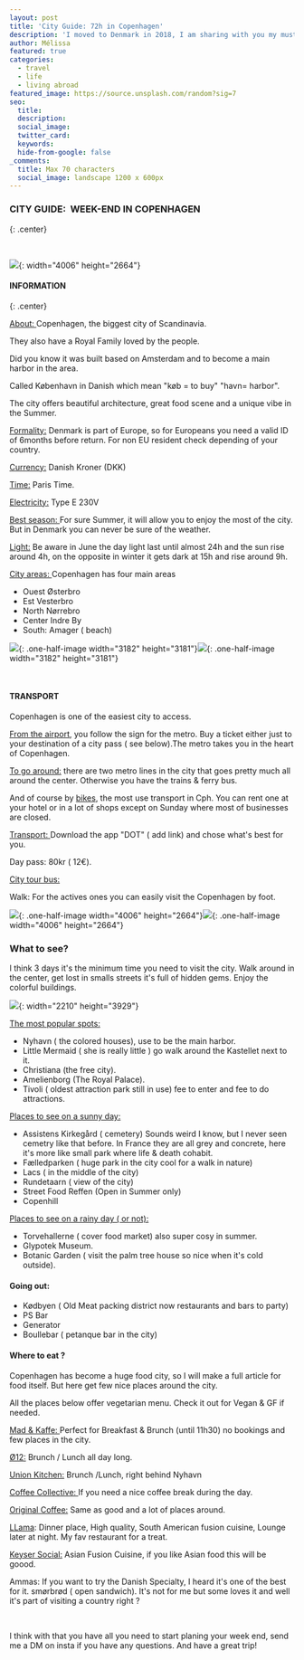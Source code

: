 ```yaml
---
layout: post
title: 'City Guide: 72h in Copenhagen'
description: 'I moved to Denmark in 2018, I am sharing with you my must see spot & do. '
author: Mélissa
featured: true
categories:
  - travel
  - life
  - living abroad
featured_image: https://source.unsplash.com/random?sig=7
seo:
  title:
  description:
  social_image:
  twitter_card:
  keywords:
  hide-from-google: false
_comments:
  title: Max 70 characters
  social_image: landscape 1200 x 600px
---
```

### CITY GUIDE:&nbsp; WEEK-END IN COPENHAGEN
{: .center}

&nbsp;

![](/uploads/copenhague.jpg){: width="4006" height="2664"}

#### INFORMATION
{: .center}

<u>About: </u>Copenhagen, the biggest city of Scandinavia.

They also have a Royal Family loved by the people.

Did you know it was built based on Amsterdam and to become a main harbor in the area.

Called K&oslash;benhavn in Danish which mean "k&oslash;b = to buy" "havn= harbor".

The city offers beautiful architecture, great food scene and a unique vibe in the Summer.

<u>Formality:</u> Denmark is part of Europe, so for Europeans you need a valid ID of 6months before return. For non EU resident check depending of your country.

<u>Currency:</u> Danish Kroner (DKK)

<u>Time:</u> Paris Time.

<u>Electricity:</u> Type E 230V

<u>Best season: </u>For sure Summer, it will allow you to enjoy the most of the city. But in Denmark you can never be sure of the weather.

<u>Light:</u> Be aware in June the day light last until almost 24h and the sun rise around 4h, on the opposite in winter it gets dark at 15h and rise around 9h.

<u>City areas: </u>Copenhagen has four main areas

* Ouest &Oslash;sterbro
* Est Vesterbro
* North N&oslash;rrebro
* Center Indre By
* South: Amager ( beach)

![](/uploads/dee-copper-and-wild-1lbmrktx8gq-unsplash.jpg){: .one-half-image width="3182" height="3181"}![](/uploads/dee-copper-and-wild-1lbmrktx8gq-unsplash.jpg){: .one-half-image width="3182" height="3181"}

&nbsp;

#### TRANSPORT

Copenhagen is one of the easiest city to access.

<u>From the airport</u>, you follow the sign for the metro. Buy a ticket either just to your destination of a city pass ( see below).The metro takes you in the heart of Copenhagen.

<u>To go around:</u> there are two metro lines in the city that goes pretty much all around the center. Otherwise you have the trains & ferry bus.

And of course by <u>bikes</u>, the most use transport in Cph. You can rent one at your hotel or in a lot of shops except on Sunday where most of businesses are closed.

<u>Transport: </u>Download the app "DOT" ( add link) and chose what's best for you.

Day pass: 80kr ( 12€).

<u>City tour bus: </u>

Walk: For the actives ones you can easily visit the Copenhagen by foot.

![](/uploads/copenhague.jpg){: .one-half-image width="4006" height="2664"}![](/uploads/copenhague.jpg){: .one-half-image width="4006" height="2664"}

### What to see?

I think 3 days it's the minimum time you need to visit the city. Walk around in the center, get lost in smalls streets it's full of hidden gems. Enjoy the colorful buildings.

![](/uploads/jose-manuel-alonso-de-caso-4YGxHNX2r1Q-unsplash.jpg){: width="2210" height="3929"}

<u>The most popular spots:</u>

* Nyhavn ( the colored houses), use to be the main harbor.
* Little Mermaid ( she is really little ) go walk around the Kastellet next to it.
* Christiana (the free city).
* Amelienborg (The Royal Palace).
* Tivoli ( oldest attraction park still in use) fee to enter and fee to do attractions.

<u>Places to see on a sunny day:</u>

* Assistens Kirkeg&aring;rd ( cemetery) Sounds weird I know, but I never seen cemetry like that before. In France they are all grey and concrete, here it's more like small park where life & death cohabit.&nbsp;
* F&aelig;lledparken ( huge park in the city cool for a walk in nature)
* Lacs ( in the middle of the city)
* Rundetaarn ( view of the city)
* Street Food Reffen (Open in Summer only)
* Copenhill

<u>Places to see on a rainy day ( or not):</u>

* Torvehallerne ( cover food market) also super cosy in summer.
* Glypotek Museum.
* Botanic Garden ( visit the palm tree house so nice when it's cold outside).

#### Going out:

* K&oslash;dbyen ( Old Meat packing district now restaurants and bars to party)
* PS Bar
* Generator
* Boullebar ( petanque bar in the city)

#### Where to eat ?

Copenhagen has become a huge food city, so I will make a full article for food itself. But here get few nice places around the city.

All the places below offer vegetarian menu. Check it out for Vegan & GF if needed.

<u>Mad &amp; Kaffe: </u>Perfect for Breakfast & Brunch (until 11h30) no bookings and few places in the city.

<u>&Oslash;12:</u> Brunch / Lunch all day long.

<u>Union Kitchen:</u> Brunch /Lunch, right behind Nyhavn

<u>Coffee Collective: </u>If you need a nice coffee break during the day.

<u>Original Coffee:</u> Same as good and a lot of places around.

<u>LLama</u>\: Dinner place, High quality, South American fusion cuisine, Lounge later at night. My fav restaurant for a treat.

<u>Keyser Social:</u> Asian Fusion Cuisine, if you like Asian food this will be goood.

Ammas: If you want to try the Danish Specialty, I heard it's one of the best for it. sm&oslash;rbr&oslash;d ( open sandwich). It's not for me but some loves it and well it's part of visiting a country right ?

&nbsp;

I think with that you have all you need to start planing your week end, send me a DM on insta if you have any questions. And have a great trip\!

&nbsp;

&nbsp;

&nbsp;

&nbsp;

&nbsp;

&nbsp;